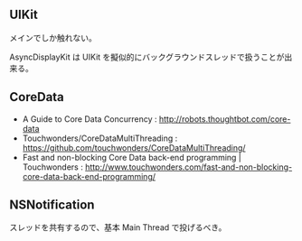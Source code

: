 UIKit
---

メインでしか触れない。

AsyncDisplayKit は UIKit を擬似的にバックグラウンドスレッドで扱うことが出来る。

CoreData
---

- A Guide to Core Data Concurrency : http://robots.thoughtbot.com/core-data
- Touchwonders/CoreDataMultiThreading : https://github.com/touchwonders/CoreDataMultiThreading/
- Fast and non-blocking Core Data back-end programming | Touchwonders : http://www.touchwonders.com/fast-and-non-blocking-core-data-back-end-programming/

NSNotification
---

スレッドを共有するので、基本 Main Thread で投げるべき。
